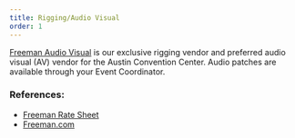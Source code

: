 ```yaml
---
title: Rigging/Audio Visual
order: 1
---
```


[Freeman Audio Visual](https://www.freeman.com/solutions/by-expertise/event-technology/production-technology) is our exclusive rigging vendor and preferred audio visual (AV) vendor for the Austin Convention Center. Audio patches are available through your Event Coordinator.

### References:

- [Freeman Rate Sheet](https://assets.austinconventioncenter.com/2023/operational-policy-files/Freeman_Event_Technology_ACCD_Structural_Rigging_Pricing.pdf)
- [Freeman.com](https://www.freeman.com)
